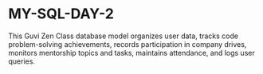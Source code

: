 # MY-SQL-DAY-2
This Guvi Zen Class database model organizes user data, tracks code problem-solving achievements, records participation in company drives, monitors mentorship topics and tasks, maintains attendance, and logs user queries.
